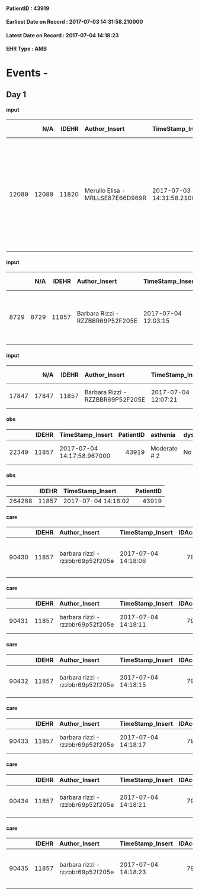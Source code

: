
#### PatientID : 43919
#### Earliest Date on Record : 2017-07-03 14:31:58.210000
#### Latest Date on Record : 2017-07-04 14:18:23
#### EHR Type : AMB

# Events - 

## Day 1

#### input
|       |    N/A |   IDEHR | Author_Insert                    | TimeStamp_Insert           | EHRType   |   PatientID |   IDDigitalSignDocument | persone_vicine   |   Unnamed: 0_x.1 |   IDANAMNESI_SOCIALE | Patient   | FamigliaAltro   | Paziente_T   | FamigliaAltro_T   |   Non_Rilevabile_x.1 | Note_Non_Rilevabile_x.1   | opt_Problemi   | Note_I                                                                                                                                                                                                                                | ds_note_timori                              | chk_contr_sintomi   | opt_paziente_a   | opt_famiglia_a   | opt_adeguatezza   | opt_paziente_solo   | ds_note_con                                                                                                           | opt_presente_assente   | Presenza_minori   | Caregiver_principale   | opt_capacita   | ds_familiari_coinv   | opt_necessario   | opt_presente   | opt_risorse_ec   | opt_paziente_psi   | opt_Ins_vol   | ds_note_prio                                                                                                                 | opt_paziente_ad   | opt_caregiver_ad   | opt_esenzione   | opt_inv_civile   |   invalidita_perc | Needs     | Domestic partnership   | Fragility   | opt_disponibilita_f   | opt_indennita_acc   | opt_legge   | opt_famiglia_psi   | opt_disponibilit_paz   |
|------:|-------:|--------:|:---------------------------------|:---------------------------|:----------|------------:|------------------------:|:-----------------|-----------------:|---------------------:|:----------|:----------------|:-------------|:------------------|---------------------:|:--------------------------|:---------------|:--------------------------------------------------------------------------------------------------------------------------------------------------------------------------------------------------------------------------------------|:--------------------------------------------|:--------------------|:-----------------|:-----------------|:------------------|:--------------------|:----------------------------------------------------------------------------------------------------------------------|:-----------------------|:------------------|:-----------------------|:---------------|:---------------------|:-----------------|:---------------|:-----------------|:-------------------|:--------------|:-----------------------------------------------------------------------------------------------------------------------------|:------------------|:-------------------|:----------------|:-----------------|------------------:|:----------|:-----------------------|:------------|:----------------------|:--------------------|:------------|:-------------------|:-----------------------|
| 12089 |  12089 |   11820 | Merullo Elisa - MRLLSE87E66D969R | 2017-07-03 14:31:58.210000 | AMB       |       43919 |                  802709 | N/A              |             6517 |                 4117 | Si#1      | Si#1            | No#0         | Si#1              |                    0 | NR                        | No#0           | La pz non √® lucida e non si esprime (a volte si lamenta ma non si capisce la motivazione).Figlia lucida anche se ha dubbi sull'attivazione, dubbi se la tempistica sia giusta o meno, se √® troppo presto per attivare servizio ecc. | La figlia vorrebbe che la pz non soffrisse. | controllo sintomi#0 | Indefinite#2     | Indefinite#2     | Si#1              | No#0                | La pz vive con una badante giorno e notte. Presenti due figli che abitano rispettivamente a Buccinasco e a Melegnano. | Presente#1             | No#0              | spouse                 | Adeguato#0     | daughter             | No#0             | Si#1           | Adeguate#1       | No#0               | No#0          | Il bisogno espresso √® a livello clinico assistenziale. Spiegato il senso della nostra assistenza ed il setting domiciliare. | Parziale#1        | Totale#2           | No#0            | Si#1             |               100 | Clinici#0 | Badante#1              | nessuna#0   | Si#1                  | Si#1                | Si#1        | No#0               | Si#1                   |

#### input
|      |    N/A |   IDEHR | Author_Insert                    | TimeStamp_Insert    |   IDAccess | EHRType   |   PatientID |   IDDigitalSignDocument | persone_vicine   |   Unnamed: 0_y |   IDANAMNESI_MED |   Non_Rilevabile_y | Note_Non_Rilevabile_y   | diagnosis                                         |
|-----:|-------:|--------:|:---------------------------------|:--------------------|-----------:|:----------|------------:|------------------------:|:-----------------|---------------:|-----------------:|-------------------:|:------------------------|:--------------------------------------------------|
| 8729 |   8729 |   11857 | Barbara Rizzi - RZZBBR69P52F205E | 2017-07-04 12:03:15 |      79806 | AMB       |       43919 |                  803837 | N/A              |          13168 |             6852 |                  0 | NR                      | Malattia di Alzheimer nota da una decina di anni. |

#### input
|       |    N/A |   IDEHR | Author_Insert                    | TimeStamp_Insert    |   IDAccess | EHRType   |   PatientID |   IDDigitalSignDocument | persone_vicine   |   Unnamed: 0_y.1 |   IDDIAGNOSI_ICD |   Non_Rilevabile_y.1 | Note_Non_Rilevabile_y.1   | I_ICD                               | II_ICD                                 | III_ICD                                       | IV_ICD                        | II_Anno   | III_Anno   | IV_Anno   |
|------:|-------:|--------:|:---------------------------------|:--------------------|-----------:|:----------|------------:|------------------------:|:-----------------|-----------------:|-----------------:|---------------------:|:--------------------------|:------------------------------------|:---------------------------------------|:----------------------------------------------|:------------------------------|:----------|:-----------|:----------|
| 17847 |  17847 |   11857 | Barbara Rizzi - RZZBBR69P52F205E | 2017-07-04 12:07:21 |      79806 | AMB       |       43919 |                  803850 | N/A              |             3408 |             3408 |                    0 | NR                        | 3310 - Malattia di Alzheimer#2323=0 | 1533 - Tumori maligni del sigma#2036=0 | 28522 - Anemia in malattia neoplastica#2474=0 | V667 - Cure palliative#2402=0 | 2013#53   | 2016#56    | 2017#57   |

#### obs
|       |   IDEHR | TimeStamp_Insert           |   PatientID | asthenia     | dyspnoea   | body_temp    | agitation_behavior_freq   | mood                | cognitive_state     |
|------:|--------:|:---------------------------|------------:|:-------------|:-----------|:-------------|:--------------------------|:--------------------|:--------------------|
| 22349 |   11857 | 2017-07-04 14:17:58.967000 |       43919 | Moderate # 2 | No # 0     | Apyrexia # 0 | quiet # 0                 | Closing itself # 01 | memory deficits # 3 |

#### obs
|        |   IDEHR | TimeStamp_Insert    |   PatientID |
|-------:|--------:|:--------------------|------------:|
| 264288 |   11857 | 2017-07-04 14:18:02 |       43919 |

#### care
|       |   IDEHR | Author_Insert                    | TimeStamp_Insert    |   IDAccess | EHRType   |   PatientID |   IDTERAPIE_OUTPAT_VIDAS | ds_dose      | opt_via_di_somm   | ds_ora       | dt_data_inizio      |   opt_pregressa |   opt_somm_terapia |   opt_estemporanea |   opt_termina |   opt_somm_in_pompa | opt_farmaco                                 | Note_al_bisogno   |
|------:|--------:|:---------------------------------|:--------------------|-----------:|:----------|------------:|-------------------------:|:-------------|:------------------|:-------------|:--------------------|----------------:|-------------------:|-------------------:|--------------:|--------------------:|:--------------------------------------------|:------------------|
| 90430 |   11857 | barbara rizzi - rzzbbr69p52f205e | 2017-07-04 14:18:06 |      79842 | amb       |       43919 |                    68064 | 1 tablespoon | oral # 0 = 0      | at need # 24 | 2017-07-04 00:00:00 |               0 |                  0 |                  0 |             0 |                   0 | lactulose (eps laevolac scir 180 ml) # 1033 | if constipation   |

#### care
|       |   IDEHR | Author_Insert                    | TimeStamp_Insert    |   IDAccess | EHRType   |   PatientID |   IDTERAPIE_OUTPAT_VIDAS | ds_altro_farmaco   | ds_dose   | opt_via_di_somm   | ds_ora   | dt_data_inizio      | ds_note_y   |   opt_pregressa |   opt_somm_terapia |   opt_estemporanea |   opt_termina |   opt_somm_in_pompa | opt_farmaco              |
|------:|--------:|:---------------------------------|:--------------------|-----------:|:----------|------------:|-------------------------:|:-------------------|:----------|:------------------|:---------|:--------------------|:------------|----------------:|-------------------:|-------------------:|--------------:|--------------------:|:-------------------------|
| 90431 |   11857 | barbara rizzi - rzzbbr69p52f205e | 2017-07-04 14:18:11 |      79842 | amb       |       43919 |                    68065 | ferrofast          | 1 cp      | oral # 0 = 0      | 11 # 11  | 2017-07-04 00:00:00 | odd days    |               0 |                  0 |                  0 |             0 |                   0 | other (see notes) # 2004 |

#### care
|       |   IDEHR | Author_Insert                    | TimeStamp_Insert    |   IDAccess | EHRType   |   PatientID |   IDTERAPIE_OUTPAT_VIDAS | ds_dose   | opt_via_di_somm   | ds_ora   | dt_data_inizio      |   opt_pregressa |   opt_somm_terapia |   opt_estemporanea |   opt_termina |   opt_somm_in_pompa | opt_farmaco                             |
|------:|--------:|:---------------------------------|:--------------------|-----------:|:----------|------------:|-------------------------:|:----------|:------------------|:---------|:--------------------|----------------:|-------------------:|-------------------:|--------------:|--------------------:|:----------------------------------------|
| 90432 |   11857 | barbara rizzi - rzzbbr69p52f205e | 2017-07-04 14:18:15 |      79842 | amb       |       43919 |                    68066 | 20 mg     | oral # 0 = 0      | 11 # 11  | 2017-07-04 00:00:00 |               0 |                  0 |                  0 |             0 |                   0 | rabeprazole (20 mg cps pariet rm) # 976 |

#### care
|       |   IDEHR | Author_Insert                    | TimeStamp_Insert    |   IDAccess | EHRType   |   PatientID |   IDTERAPIE_OUTPAT_VIDAS | ds_altro_farmaco   | ds_dose   | opt_via_di_somm   | ds_ora       | dt_data_inizio      |   opt_pregressa |   opt_somm_terapia |   opt_estemporanea |   opt_termina |   opt_somm_in_pompa | opt_farmaco              | Note_al_bisogno   |
|------:|--------:|:---------------------------------|:--------------------|-----------:|:----------|------------:|-------------------------:|:-------------------|:----------|:------------------|:-------------|:--------------------|----------------:|-------------------:|-------------------:|--------------:|--------------------:|:-------------------------|:------------------|
| 90433 |   11857 | barbara rizzi - rzzbbr69p52f205e | 2017-07-04 14:18:17 |      79842 | amb       |       43919 |                    68067 | sonirem            | 15 gtt    | oral # 0 = 0      | at need # 24 | 2017-07-04 00:00:00 |               0 |                  0 |                  0 |             0 |                   0 | other (see notes) # 2004 | if insomnia       |

#### care
|       |   IDEHR | Author_Insert                    | TimeStamp_Insert    |   IDAccess | EHRType   |   PatientID |   IDTERAPIE_OUTPAT_VIDAS | ds_dose   | opt_via_di_somm   | ds_ora       | dt_data_inizio      |   opt_pregressa |   opt_somm_terapia |   opt_estemporanea |   opt_termina |   opt_somm_in_pompa | opt_farmaco                                        | Note_al_bisogno   |
|------:|--------:|:---------------------------------|:--------------------|-----------:|:----------|------------:|-------------------------:|:----------|:------------------|:-------------|:--------------------|----------------:|-------------------:|-------------------:|--------------:|--------------------:|:---------------------------------------------------|:------------------|
| 90434 |   11857 | barbara rizzi - rzzbbr69p52f205e | 2017-07-04 14:18:21 |      79842 | amb       |       43919 |                    68068 | 1 g       | oral # 0 = 0      | at need # 24 | 2017-07-04 00:00:00 |               0 |                  0 |                  0 |             0 |                   0 | acetaminophen (paracetamol 1000 mg cpr eff) # 1715 | if pain           |

#### care
|       |   IDEHR | Author_Insert                    | TimeStamp_Insert    |   IDAccess | EHRType   |   PatientID |   IDTERAPIE_OUTPAT_VIDAS | ds_dose   | opt_via_di_somm   | ds_ora   | dt_data_inizio      |   opt_pregressa |   opt_somm_terapia |   opt_estemporanea |   opt_termina |   opt_somm_in_pompa | opt_farmaco                                      |
|------:|--------:|:---------------------------------|:--------------------|-----------:|:----------|------------:|-------------------------:|:----------|:------------------|:---------|:--------------------|----------------:|-------------------:|-------------------:|--------------:|--------------------:|:-------------------------------------------------|
| 90435 |   11857 | barbara rizzi - rzzbbr69p52f205e | 2017-07-04 14:18:23 |      79842 | amb       |       43919 |                    68069 | 1/2 cp    | oral # 0 = 0      | 09 # 9   | 2017-07-04 00:00:00 |               0 |                  0 |                  0 |             0 |                   0 | sertraline (50 mg tablets sertraline rev) # 1908 |


